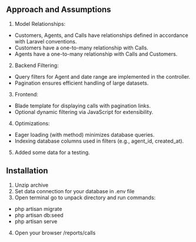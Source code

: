 

## Approach and Assumptions

1. Model Relationships:

- Customers, Agents, and Calls have relationships defined in accordance with Laravel conventions.
- Customers have a one-to-many relationship with Calls.
- Agents have a one-to-many relationship with Calls and Customers.

2. Backend Filtering:

- Query filters for Agent and date range are implemented in the controller.
- Pagination ensures efficient handling of large datasets.

3. Frontend:

- Blade template for displaying calls with pagination links.
- Optional dynamic filtering via JavaScript for extensibility.

4. Optimizations:

- Eager loading (with method) minimizes database queries.
- Indexing database columns used in filters (e.g., agent_id, created_at).

5. Added some data for a testing.

## Installation

1. Unzip archive
2. Set data connection for your database in .env file
3. Open terminal go to unpack directory and run commands:
- php artisan migrate 
- php artisan db:seed
- php artisan serve
4. Open your browser /reports/calls
